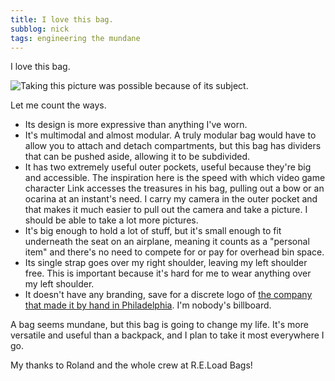 ```yaml
---
title: I love this bag.
subblog: nick
tags: engineering the mundane
---
```


I love this bag.

![Taking this picture was possible because of its subject.](/img/my-bag.jpg)

Let me count the ways.

<!-- MORE -->

- Its design is more expressive than anything I've worn.
- It's multimodal and almost modular. A truly modular bag would have to allow you to attach and detach compartments, but this bag has dividers that can be pushed aside, allowing it to be subdivided.
- It has two extremely useful outer pockets, useful because they're big and accessible. The inspiration here is the speed with which video game character Link accesses the treasures in his bag, pulling out a bow or an ocarina at an instant's need. I carry my camera in the outer pocket and that makes it much easier to pull out the camera and take a picture. I should be able to take a lot more pictures.
- It's big enough to hold a lot of stuff, but it's small enough to fit underneath the seat on an airplane, meaning it counts as a "personal item" and there's no need to compete for or pay for overhead bin space.
- Its single strap goes over my right shoulder, leaving my left shoulder free. This is important because it's hard for me to wear anything over my left shoulder.
- It doesn't have any branding, save for a discrete logo of [the company that made it by hand in Philadelphia](http://www.reloadbags.com). I'm nobody's billboard.

A bag seems mundane, but this bag is going to change my life. It's more versatile and useful than a backpack, and I plan to take it most everywhere I go.

My thanks to Roland and the whole crew at R.E.Load Bags!
